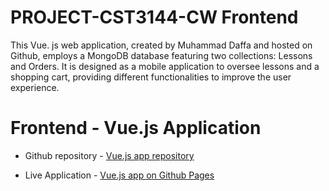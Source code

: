 # PROJECT-CST3144-CW Frontend

This Vue. js web application, created by Muhammad Daffa and hosted on Github, employs a MongoDB database featuring two collections: Lessons and Orders. It is designed as a mobile application to oversee lessons and a shopping cart, providing different functionalities to improve the user experience.


# Frontend - Vue.js Application

- Github repository - [Vue.js app repository]( https://github.com/Kogaweidner/Afterschoolclass-Frontend)

- Live Application - [Vue.js app on Github Pages]( [https://github.com/Kogaweidner/Afterschoolclass-Frontend](https://kogaweidner.github.io/Afterschoolclass-Frontend/))
